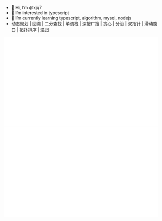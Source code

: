 - 👋 Hi, I’m @xjq7
- 👀 I’m interested in typescript
- 🌱 I’m currently learning typescript, algorithm, mysql, nodejs
- 动态规划 | 回溯 | 二分查找 | 单调栈 | 深搜广搜 | 贪心 | 分治 | 双指针 | 滑动窗口 | 拓扑排序 | 递归

<!---
xjq7/xjq7 is a ✨ special ✨ repository because its `README.md` (this file) appears on your GitHub profile.
You can click the Preview link to take a look at your changes.
--->


![overview](https://raw.githubusercontent.com/xjq7/github-stats-transparent/cc22240167b9d40849298fc07f843c69d05389c1/generated/overview.svg)
![languages](https://raw.githubusercontent.com/xjq7/github-stats-transparent/cc22240167b9d40849298fc07f843c69d05389c1/generated/languages.svg)
